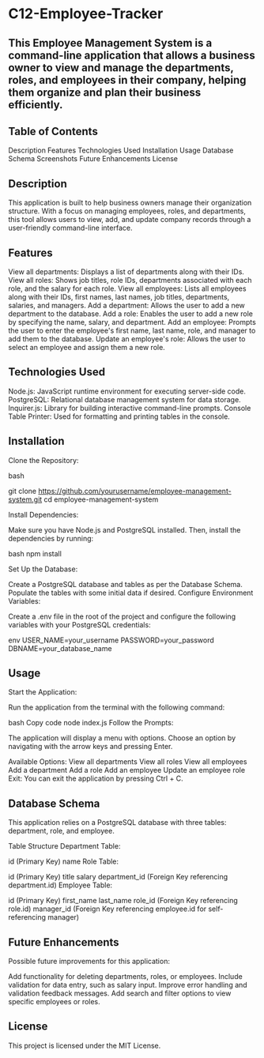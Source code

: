 # C12-Employee-Tracker

## This Employee Management System is a command-line application that allows a business owner to view and manage the departments, roles, and employees in their company, helping them organize and plan their business efficiently.

## Table of Contents 

Description
Features
Technologies Used
Installation
Usage
Database Schema
Screenshots
Future Enhancements
License

## Description

This application is built to help business owners manage their organization structure. With a focus on managing employees, roles, and departments, this tool allows users to view, add, and update company records through a user-friendly command-line interface.

## Features

View all departments: Displays a list of departments along with their IDs.
View all roles: Shows job titles, role IDs, departments associated with each role, and the salary for each role.
View all employees: Lists all employees along with their IDs, first names, last names, job titles, departments, salaries, and managers.
Add a department: Allows the user to add a new department to the database.
Add a role: Enables the user to add a new role by specifying the name, salary, and department.
Add an employee: Prompts the user to enter the employee's first name, last name, role, and manager to add them to the database.
Update an employee's role: Allows the user to select an employee and assign them a new role.

## Technologies Used

Node.js: JavaScript runtime environment for executing server-side code.
PostgreSQL: Relational database management system for data storage.
Inquirer.js: Library for building interactive command-line prompts.
Console Table Printer: Used for formatting and printing tables in the console.

## Installation

Clone the Repository:

bash

git clone https://github.com/yourusername/employee-management-system.git
cd employee-management-system

Install Dependencies:

Make sure you have Node.js and PostgreSQL installed. Then, install the dependencies by running:

bash
npm install

Set Up the Database:

Create a PostgreSQL database and tables as per the Database Schema.
Populate the tables with some initial data if desired.
Configure Environment Variables:

Create a .env file in the root of the project and configure the following variables with your PostgreSQL credentials:

env
USER_NAME=your_username
PASSWORD=your_password
DBNAME=your_database_name

## Usage

Start the Application:

Run the application from the terminal with the following command:

bash
Copy code
node index.js
Follow the Prompts:

The application will display a menu with options. Choose an option by navigating with the arrow keys and pressing Enter.

Available Options:
View all departments
View all roles
View all employees
Add a department
Add a role
Add an employee
Update an employee role
Exit: You can exit the application by pressing Ctrl + C.

## Database Schema

This application relies on a PostgreSQL database with three tables: department, role, and employee.

Table Structure
Department Table:

id (Primary Key)
name
Role Table:

id (Primary Key)
title
salary
department_id (Foreign Key referencing department.id)
Employee Table:

id (Primary Key)
first_name
last_name
role_id (Foreign Key referencing role.id)
manager_id (Foreign Key referencing employee.id for self-referencing manager)

## Future Enhancements

Possible future improvements for this application:

Add functionality for deleting departments, roles, or employees.
Include validation for data entry, such as salary input.
Improve error handling and validation feedback messages.
Add search and filter options to view specific employees or roles.

## License

This project is licensed under the MIT License.

